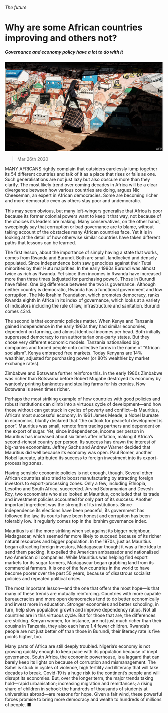 ###### The future

# Why are some African countries improving and others not? 

##### Governance and economy policy have a lot to do with it 

![image](images/20200328_SRP544.jpg) 

> Mar 26th 2020 

MANY AFRICANS rightly complain that outsiders carelessly lump together its 54 different countries and talk of it as a place that rises or falls as one. Such generalisations are not just lazy but also obscure more than they clarify. The most likely trend over coming decades in Africa will be a clear divergence between how various countries are doing, argues Nic Cheeseman, an expert in African democracies. Some are becoming richer and more democratic even as others stay poor and undemocratic.

This may seem obvious, but many left-wingers generalise that Africa is poor because its former colonial powers want to keep it that way, not because of the choices its leaders are making. Many conservatives, on the other hand, sweepingly say that corruption or bad governance are to blame, without taking account of the obstacles many African countries face. Yet it is in looking at the detail of how otherwise similar countries have taken different paths that lessons can be learned.


The first lesson, about the importance of simply having a state that works, comes from Rwanda and Burundi. Both are small, landlocked and densely populated. Since independence both saw genocides against their Tutsi minorities by their Hutu majorities. In the early 1990s Burundi was almost twice as rich as Rwanda. Yet since then incomes in Rwanda have increased more than three times (adjusted for purchasing power). Those in Burundi have fallen. One big difference between the two is governance. Although neither country is democratic, Rwanda has a functional government and low corruption. The Mo Ibrahim Foundation, which promotes democracy, ranks Rwanda eighth in Africa in its index of governance, which looks at a variety of indicators including the rule of law, infrastructure and sanitation. Burundi comes 43rd.

The second is that economic policies matter. When Kenya and Tanzania gained independence in the early 1960s they had similar economies, dependent on farming, and almost identical incomes per head. Both initially suppressed democracy to run authoritarian one-party states. But they chose very different economic models. Tanzania nationalised big companies and forced people onto collective farms in the name of “African socialism”. Kenya embraced free markets. Today Kenyans are 14% wealthier, adjusted for purchasing power (or 80% wealthier by market exchange rates).

Zimbabwe and Botswana further reinforce this. In the early 1980s Zimbabwe was richer than Botswana before Robert Mugabe destroyed its economy by wantonly printing banknotes and stealing farms for his cronies. Now Botswana is seven times richer.

Perhaps the most striking example of how countries with good policies and robust institutions can climb into a virtuous cycle of development—and how those without can get stuck in cycles of poverty and conflict—is Mauritius, Africa’s most successful economy. In 1961 James Meade, a Nobel laureate in economics, bluntly declared that “the outlook for peaceful development is poor”. Mauritius was small, remote from trading partners and dependent on the export of sugar. Yet, since independence, income per person in Mauritius has increased about six times after inflation, making it Africa’s second-richest country per person. Its success has drawn the interest of big-name economists. Jeffrey Sachs and Andrew Warner decided that Mauritius did well because its economy was open. Paul Romer, another Nobel laureate, attributed its success to foreign investment into its export-processing zones.

Having sensible economic policies is not enough, though. Several other African countries also tried to boost manufacturing by attracting foreign investors to export-processing zones. Only a few, including Ethiopia, Lesotho and South Africa, succeeded. Arvind Subramanian and Devesh Roy, two economists who also looked at Mauritius, concluded that its trade and investment policies accounted for only part of its success. Another important ingredient was the strength of its institutions. Since independence its elections have been peaceful, its government has followed the law, its courts have been honest and corruption has been tolerably low. It regularly comes top in the Ibrahim governance index.

Mauritius is all the more striking when set against its bigger neighbour, Madagascar, which seemed far more likely to succeed because of its richer natural resources and bigger population. In the 1970s, just as Mauritius began attracting foreign investors, Madagascar thought it was a fine idea to send them packing. It expelled the American ambassador and nationalised two American oil companies. While Mauritius was helping find export markets for its sugar farmers, Madagascar began grabbing land from its commercial farmers. It is one of the few countries in the world to have become poorer over the past 50 years, because of disastrous socialist policies and repeated political crises.


The most important lesson—and the one that offers the most hope—is that many of these trends are mutually reinforcing. Countries with more capable bureaucracies and more open democracies tend to do better economically and invest more in education. Stronger economies and better schooling, in turn, help slow population growth and improve dependency ratios. Not all countries are in this virtuous cycle. But for those that are, the differences are striking. Kenyan women, for instance, are not just much richer than their cousins in Tanzania, they also each have 1.4 fewer children. Rwanda’s people are not just better off than those in Burundi, their literacy rate is five points higher, too.

Many parts of Africa are still deeply troubled. Nigeria’s economy is not growing quickly enough to keep pace with its population because of inept governance. South Africa, the economic powerhouse, is a laggard that can barely keep its lights on because of corruption and mismanagement. The Sahel is stuck in cycles of violence, high fertility and illiteracy that will take decades to break. Covid-19 is a huge risk to the continent’s people and will disrupt its economies. But, over the longer term, the major trends taking hold—rapid urbanisation; increasing migration and remittances; a rising share of children in school; the hundreds of thousands of students at universities abroad—are reasons for hope. Given a fair wind, these powerful forces promise to bring more democracy and wealth to hundreds of millions of people. ■

